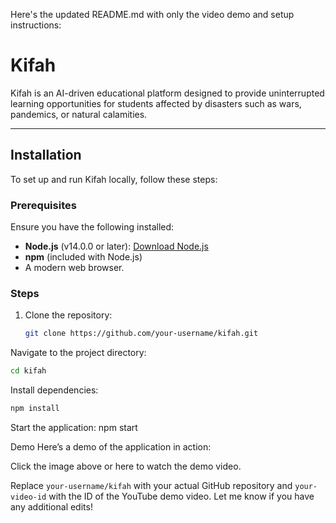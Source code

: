 Here's the updated README.md with only the video demo and setup instructions:

# Kifah

Kifah is an AI-driven educational platform designed to provide uninterrupted learning opportunities for students affected by disasters such as wars, pandemics, or natural calamities.

---

## Installation

To set up and run Kifah locally, follow these steps:

### Prerequisites

Ensure you have the following installed:

- **Node.js** (v14.0.0 or later): [Download Node.js](https://nodejs.org/)
- **npm** (included with Node.js)
- A modern web browser.

### Steps

1. Clone the repository:
   ```bash
   git clone https://github.com/your-username/kifah.git
   ```

Navigate to the project directory:

```bash
cd kifah
```

Install dependencies:

```bash
npm install
```

Start the application:
npm start

Demo
Here’s a demo of the application in action:

Click the image above or here to watch the demo video.

Replace `your-username/kifah` with your actual GitHub repository and `your-video-id` with the ID of the YouTube demo video. Let me know if you have any additional edits!
